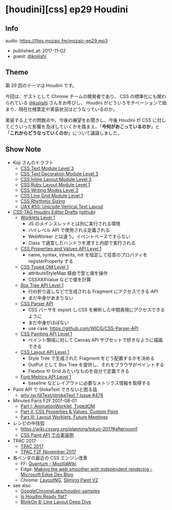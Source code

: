 # [houdini][css] ep29 Houdini

## Info

audio: https://files.mozaic.fm/mozaic-ep29.mp3

- published_at: 2017-11-02
- guest: [@kojiishi](https://twitter.com/kojiishi)


## Theme

第 29 回のテーマは Houdini です。

今回は、ゲストとして Chrome チームの開発者であり、 CSS の標準化にも関わられている [@kojiishi](https://twitter.com/kojiishi) さんをお呼びし、 Houdini がどういうモチベーションで始まり、現在仕様策定や実装状況はどうなっているのか。

実装する上での問題点や、今後の展望をお聞きし、今後 Houdini が CSS に対してどういった影響を及ぼしていくかを踏まえ、「**今何がおこっているのか**」と「**これからどうなっていくのか**」について議論しました。


## Show Note

- Koji さんのドラフト
  - [CSS Text Module Level 3](https://drafts.csswg.org/css-text-3/)
  - [CSS Text Decoration Module Level 3](https://drafts.csswg.org/css-text-decor-3/)
  - [CSS Inline Layout Module Level 3](https://drafts.csswg.org/css-inline/)
  - [CSS Ruby Layout Module Level 1](https://drafts.csswg.org/css-ruby/)
  - [CSS Writing Modes Level 3](https://drafts.csswg.org/css-writing-modes-3/)
  - [CSS Line Grid Module Level 1](https://drafts.csswg.org/css-line-grid/)
  - [CSS Rhythmic Sizing](https://drafts.csswg.org/css-rhythm/)
  - [UAX \#50: Unicode Vertical Text Layout](http://www.unicode.org/reports/tr50/)
- [CSS\-TAG Houdini Editor Drafts](https://drafts.css-houdini.org/) ([github](https://github.com/w3c/css-houdini-drafts))
  - [Worklets Level 1](https://drafts.css-houdini.org/worklets/)
    - JS のメインスレッドとは別に実行される環境
    - ハイレベル API で使用される定義される
    - WebWorker とは違う。イベントベースですらない
    - Class で適宜したハンドラを渡すと内部で実行される
  - [CSS Properties and Values API Level 1](https://drafts.css-houdini.org/css-properties-values-api/)
    - name, syntax, inherits, init を指定して任意のプロパティを registerProperty する
  - [CSS Typed OM Level 1](https://drafts.css-houdini.org/css-typed-om/)
    - attributeStyleMap 経由で型と値を操作
    - CSSXXXValue などで値を計算
  - [Box Tree API Level 1](https://drafts.css-houdini.org/box-tree-api/)
    - 行の折り返しなどで生成される Fragment にアクセスできる API
    - まだ中身があまりない
  - [CSS Parser API](https://drafts.css-houdini.org/css-parser-api/)
    - CSS パーサを export し CSS を解析した中間表現にアクセスできるように
    - まだ中身がほぼない
    - use case: [https\://github.com/WICG/CSS-Parser-API](https://github.com/WICG/CSS-Parser-API)
  - [CSS Painting API Level 1](https://drafts.css-houdini.org/css-paint-api/)
    - ペイント領域に対して Canvas API サブセットで好きなように描画できる
  - [CSS Layout API Level 1](https://drafts.css-houdini.org/css-layout-api/)
    - Style Tree で生成された Fragment をどう配置するかを決める
    - OutPut として Box Tree を提供し、それをブラウザがペイントする
    - Flexbox や Grid みたいなものを自分で定義できる
  - [Font Metrics API Level 1](https://drafts.css-houdini.org/font-metrics-api/)
    - baseline などレイアウトに必要なメトリクス情報を取得する
- Paint API で StokeText できないと困る話
  - [why no fillText/strokeText ? Issue \#478](https://github.com/w3c/css-houdini-drafts/issues/478)
- Minutes Paris F2F 2017-08-01
  - [Part I: AnimationWorklet, TypedOM](https://lists.w3.org/Archives/Public/public-houdini/2017Aug/0001.html)
  - [Part II: CSS Properties & Values, Custom Paint](https://lists.w3.org/Archives/Public/public-houdini/2017Aug/0002.html)
  - [Part III: Layout Worklets, Future Meetings](https://lists.w3.org/Archives/Public/public-houdini/2017Aug/0003.html)
- レシピの中括弧
  - [https\://wiki.csswg.org/planning/tokyo-2017#afternoon1](https://wiki.csswg.org/planning/tokyo-2017#afternoon1)
  - [CSS Paint API での実装例](http://kojiishi.github.io/css-paint/curly-bracket.html)
- TPAC 2017
  - [TPAC 2017](https://wiki.csswg.org/planning/tpac-2017)
  - [TPAC F2F November 2017](https://github.com/w3c/css-houdini-drafts/wiki/TPAC-F2F-November-2017)
- 各ベンダの最近の CSS エンジン改善
  - FF: [Quantum \- MozillaWiki](https://wiki.mozilla.org/Quantum#Quantum_CSS)
  - Edge: [Making the web smoother with independent rendering \- Microsoft Edge Dev Blog](https://blogs.windows.com/msedgedev/2017/08/17/making-web-smoother-independent-rendering/)
  - Chrome: [LayoutNG](https://chromium.googlesource.com/chromium/src/+/master/third_party/WebKit/Source/core/layout/ng/README.md), [Sliming Paint V2](https://chromium.googlesource.com/chromium/src/+/master/third_party/WebKit/Source/core/paint/README.md#slimmingpaintv2-a_k_a_spv2)
- see also
  - [GoogleChromeLabs/houdini\-samples](https://github.com/GoogleChromeLabs/houdini-samples)
  - [Is Houdini Ready Yet?](https://ishoudinireadyyet.com/)
  - [BlinkOn 8: Line Layout Deep Dive](https://www.youtube.com/watch?v=kQ03a6topCM&feature=youtu.be)
